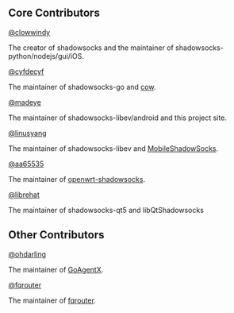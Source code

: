 ## Core Contributors

[@clowwindy]

The creator of shadowsocks and the maintainer of shadowsocks-python/nodejs/gui/iOS.

[@cyfdecyf]

The maintainer of shadowsocks-go and [cow].

[@madeye]

The maintainer of shadowsocks-libev/android and this project site.

[@linusyang]

The maintainer of shadowsocks-libev and [MobileShadowSocks].

[@aa65535]

The maintainer of [openwrt-shadowsocks].

[@librehat]

The maintainer of shadowsocks-qt5 and libQtShadowsocks

## Other Contributors

[@ohdarling]

The maintainer of [GoAgentX].

[@fqrouter]

The maintainer of [fqrouter].

[@clowwindy]: https://github.com/clowwindy
[@cyfdecyf]: https://github.com/cyfdecyf
[@madeye]: https://github.com/madeye
[@linusyang]: https://github.com/linusyang
[@aa65535]: https://github.com/aa65535
[@librehat]: https://github.com/librehat
[@ohdarling]: https://github.com/ohdarling
[@fqrouter]: https://github.com/fqrouter
[cow]: https://github.com/cyfdecyf/cow
[MobileShadowSocks]: https://github.com/linusyang/MobileShadowSocks
[GoAgentX]: https://github.com/ohdarling/GoAgentX
[fqrouter]: https://github.com/fqrouter/fqrouter
[openwrt-shadowsocks]: https://github.com/shadowsocks/openwrt-shadowsocks
